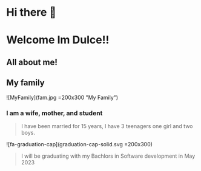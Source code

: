 # Hi there 👋
# Welcome Im Dulce!!

## All about me!

## My family

![MyFamily](fam.jpg =200x300 "My Family")
### I am a wife, mother, and student

>I have been married for 15 years, I have 3 teenagers one girl and two boys.

![fa-graduation-cap](graduation-cap-solid.svg =200x300)
>I will be graduating with my Bachlors in Software development in May 2023

<!--
**wilsd15/wilsd15** is a ✨ _special_ ✨ repository because its `README.md` (this file) appears on your GitHub profile.

Here are some ideas to get you started:

- 🔭 I’m currently working on my Bachlors Degree at Broward College
- 🌱 I’m currently learning Software Development
- 👯 I’m looking to collaborate on more projects
- 🤔 I’m looking for help with learning how to write code
- 💬 Ask me about anything!!
- 📫 How to reach me: wild15@mail.broward.edu
- 😄 I love all things sweet! My two favorite desserts are key lime pie and ice cream 
- ⚡ Fun fact: I love to sleep, shop, watch movies and go to the beach.
-->
